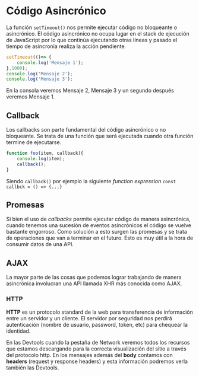 # Código Asincrónico
La función `setTimeout()` nos permite ejecutar código no bloqueante o asincrónico. 
El código asincrónico no ocupa lugar en el stack de ejecución de JavaScript por lo que continúa ejecutando otras líneas y pasado el tiempo de asincronía realiza la acción pendiente. 
```jsx
setTimeout(()=> {
	console.log('Mensaje 1');
},1000);
console.log('Mensaje 2');
console.log('Mensaje 3');
```

En la consola veremos Mensaje 2, Mensaje 3 y un segundo después veremos Mensaje 1.

## Callback
Los callbacks son parte fundamental del código asincrónico o no bloqueante. Se trata de una función que será ejecutada cuando otra función termine de ejecutarse.

```jsx
function foo(item, callback){
	console.log(item);
	callback();
}
```

Siendo `callback()` por ejemplo la siguiente *function expression* `const callbck = () => {...}`

## Promesas
Si bien el uso de *callbacks* permite ejecutar código de manera asincrónica, cuando tenemos una sucesión de eventos asincrónicos el código se vuelve bastante engorroso. Como solución a esto surgen las promesas y se trata de operaciones que van a terminar en el futuro. Esto es muy útil a la hora de consumir datos de una API.

## AJAX
La mayor parte de las cosas que podemos lograr trabajando de manera asincrónica involucran una API llamada XHR más conocida como AJAX.

### HTTP
**HTTP** es un protocolo standard de la web para transferencia de información entre un servidor y un cliente.
El servidor por seguridad nos perdirá autenticación (nombre de usuario, password, token, etc) para chequear la identidad.

En las Devtools cuando la pestaña de Network veremos todos los recursos que estamos descargando para la correcta visualización del sitio a través del protocolo http.
En los mensajes además del **body** contamos con **headers** (request y response headers) y esta información podremos verla también las Devtools. 